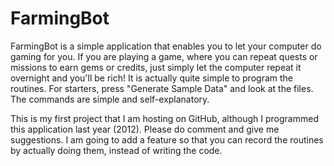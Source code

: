 FarmingBot
==========
FarmingBot is a simple application that enables you to let your computer do gaming for you. 
If you are playing a game, where you can repeat quests or missions to earn gems or credits, just simply let the computer repeat it overnight and you'll be rich!
It is actually quite simple to program the routines. For starters, press "Generate Sample Data" and look at the files. The commands are simple and self-explanatory. 

This is my first project that I am hosting on GitHub, although I programmed this application last year (2012). Please do comment and give me suggestions. 
I am going to add a feature so that you can record the routines by actually doing them, instead of writing the code. 
